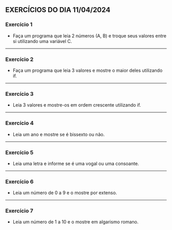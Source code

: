 ## EXERCÍCIOS DO DIA 11/04/2024

### Exercício 1

- Faça um programa que leia 2 números (A, B) e troque seus valores entre si utilizando uma variável C.

<hr>

### Exercício 2

- Faça um programa que leia 3 valores e mostre o maior deles utilizando if.

<hr>

### Exercício 3

- Leia 3 valores e mostre-os em ordem crescente utilizando if.

<hr>

### Exercício 4

- Leia um ano e mostre se é bissexto ou não.

<hr>

### Exercício 5

- Leia uma letra e informe se é uma vogal ou uma consoante.

<hr>

### Exercício 6

- Leia um número de 0 a 9 e o mostre por extenso.

<hr>

### Exercício 7

- Leia um número de 1 a 10 e o mostre em algarismo romano.
